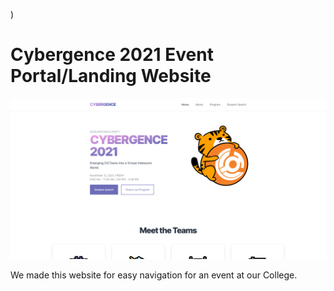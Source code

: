 )

# Cybergence 2021 Event Portal/Landing Website

![Screenshot](https://raw.githubusercontent.com/Blankeos/akwe-landing/main/public/photos/sc_0.png)

We made this website for easy navigation for an event at our College.
